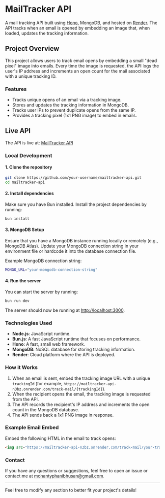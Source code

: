 
# MailTracker API

A mail tracking API built using [Hono](https://hono.dev/), MongoDB, and hosted on [Render](https://render.com). The API tracks when an email is opened by embedding an image that, when loaded, updates the tracking information.

## Project Overview

This project allows users to track email opens by embedding a small "dead pixel" image into emails. Every time the image is requested, the API logs the user's IP address and increments an open count for the mail associated with a unique tracking ID.

### Features
- Tracks unique opens of an email via a tracking image.
- Stores and updates the tracking information in MongoDB.
- Tracks user IPs to prevent duplicate opens from the same IP.
- Provides a tracking pixel (1x1 PNG image) to embed in emails.

## Live API

The API is live at: [MailTracker API](https://mailtracker-api-n3bz.onrender.com)

### Local Development

#### 1. Clone the repository

```bash
git clone https://github.com/your-username/mailtracker-api.git
cd mailtracker-api
```

#### 2. Install dependencies

Make sure you have Bun installed. Install the project dependencies by running:

```bash
bun install
```

#### 3. MongoDB Setup

Ensure that you have a MongoDB instance running locally or remotely (e.g., MongoDB Atlas). Update your MongoDB connection string in your environment file or hardcode it into the database connection file.

Example MongoDB connection string:

```bash
MONGO_URL="your-mongodb-connection-string"
```

#### 4. Run the server

You can start the server by running:

```bash
bun run dev
```

The server should now be running at [http://localhost:3000](http://localhost:3000).

### Technologies Used

- **Node.js**: JavaScript runtime.
- **Bun.js**: A fast JavaScript runtime that focuses on performance.
- **Hono**: A fast, small web framework.
- **MongoDB**: NoSQL database for storing tracking information.
- **Render**: Cloud platform where the API is deployed.

### How it Works

1. When an email is sent, embed the tracking image URL with a unique `trackingId` (for example, `https://mailtracker-api-n3bz.onrender.com/track-mail/{trackingId}`).
2. When the recipient opens the email, the tracking image is requested from the API.
3. The API records the recipient's IP address and increments the open count in the MongoDB database.
4. The API sends back a 1x1 PNG image in response.

### Example Email Embed

Embed the following HTML in the email to track opens:

```html
<img src="https://mailtracker-api-n3bz.onrender.com/track-mail/your-tracking-id" width="1" height="1" alt="">
```

### Contact

If you have any questions or suggestions, feel free to open an issue or contact me at mohantyphanibhusan@gmail.com.

---

Feel free to modify any section to better fit your project's details!